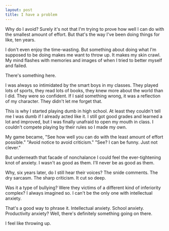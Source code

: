 ```yaml
---
layout: post
title: I have a problem
---
```

Why do I avoid? Surely it's not that I'm trying to prove how well I can do with the smallest amount of effort. But that's the way I've been doing things for like, ten years. 

I don't even enjoy the time-wasting. But something about doing what I'm supposed to be doing makes me want to throw up. It makes my skin crawl. My mind flashes with memories and images of when I tried to better myself and failed. 

There's something here.

I was always so intimidated by the smart boys in my classes. They played lots of sports, they read lots of books, they knew more about the world than I did. They were so confident. If I said something wrong, it was a reflection of my character. They didn't let me forget that.

This is why I started playing dumb in high school. At least they couldn't tell me I was dumb if I already acted like it. I still got good grades and learned a lot and improved, but I was finally unafraid to open my mouth in class. I couldn't compete playing by their rules so I made my own.

My game became, "See how well you can do with the least amount of effort possible." "Avoid notice to avoid criticism." "See? I can be funny. Just not clever."

But underneath that facade of nonchalance I could feel the ever-tightening knot of anxiety. I wasn't as good as them. I'll never be as good as them.

Why, six years later, do I still hear their voices? The snide comments. The dry sarcasm. The sharp criticism. It cut so deep.

Was it a type of bullying? Were they victims of a different kind of inferiority complex? I always imagined so. I can't be the only one with intellectual anxiety.

That's a good way to phrase it. Intellectual anxiety. School anxiety. Productivity anxiety? Well, there's definitely something going on there.

I feel like throwing up.